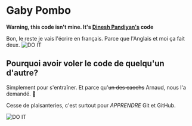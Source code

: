 # Gaby Pombo 

**Warning, this code isn't mine. It's [Dinesh Pandiyan's](https://github.com/flexdinesh) code**




Bon, le reste je vais l'écrire en français. Parce que l'Anglais et moi ça fait deux. ![DO IT](https://media.giphy.com/media/67HhViM1DcinS/giphy.gif) 







## Pourquoi avoir voler le code de quelqu'un d'autre?

Simplement pour s'entraîner. Et parce qu'~~un des caochs~~ Arnaud, nous l'a demandé.  💁

Cesse de plaisanteries, c'est surtout pour *APPRENDRE* Git et GitHub.

![DO IT](https://media.giphy.com/media/JIX9t2j0ZTN9S/giphy.gif)